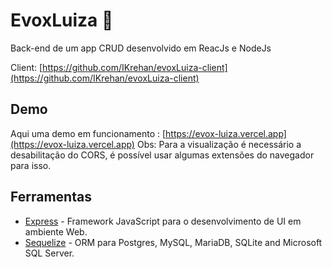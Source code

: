 # EvoxLuiza 🛒

  Back-end de um app CRUD desenvolvido em ReacJs e NodeJs
  
  Client: [https://github.com/IKrehan/evoxLuiza-client](https://github.com/IKrehan/evoxLuiza-client)


## Demo
Aqui uma demo em funcionamento : [https://evox-luiza.vercel.app](https://evox-luiza.vercel.app)
Obs: Para a visualização é necessário a desabilitação do CORS, é possível usar algumas extensões do navegador para isso.


## Ferramentas

- [Express](https://pt-br.reactjs.org) - Framework JavaScript para o desenvolvimento de UI em ambiente Web.
- [Sequelize](http://sequelize.org) - ORM para Postgres, MySQL, MariaDB, SQLite and Microsoft SQL Server.
